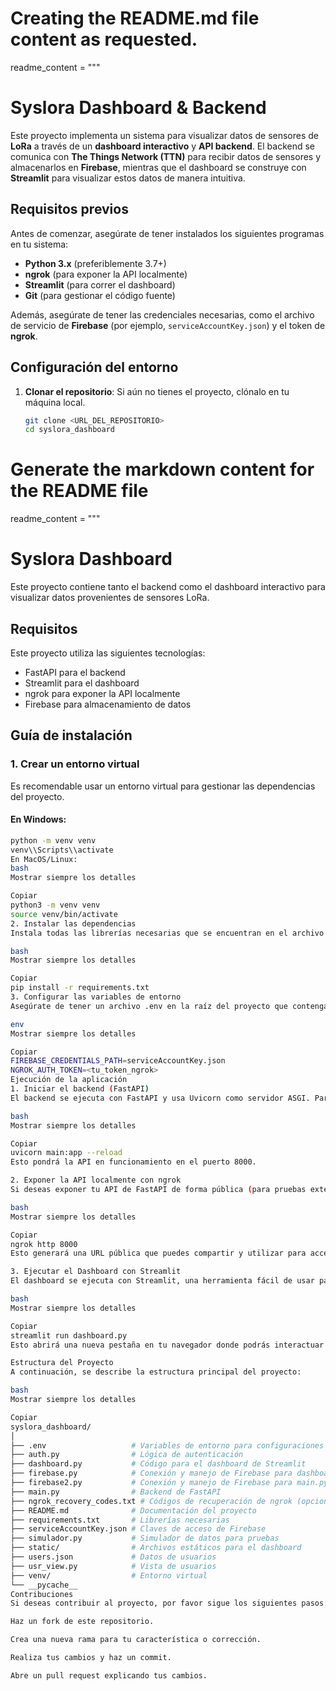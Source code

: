 # Creating the README.md file content as requested.

readme_content = """
# Syslora Dashboard & Backend

Este proyecto implementa un sistema para visualizar datos de sensores de **LoRa** a través de un **dashboard interactivo** y **API backend**. El backend se comunica con **The Things Network (TTN)** para recibir datos de sensores y almacenarlos en **Firebase**, mientras que el dashboard se construye con **Streamlit** para visualizar estos datos de manera intuitiva.

## Requisitos previos

Antes de comenzar, asegúrate de tener instalados los siguientes programas en tu sistema:

- **Python 3.x** (preferiblemente 3.7+)
- **ngrok** (para exponer la API localmente)
- **Streamlit** (para correr el dashboard)
- **Git** (para gestionar el código fuente)

Además, asegúrate de tener las credenciales necesarias, como el archivo de servicio de **Firebase** (por ejemplo, `serviceAccountKey.json`) y el token de **ngrok**.

## Configuración del entorno

1. **Clonar el repositorio**:
   Si aún no tienes el proyecto, clónalo en tu máquina local.

   ```bash
   git clone <URL_DEL_REPOSITORIO>
   cd syslora_dashboard


# Generate the markdown content for the README file
readme_content = """
# Syslora Dashboard

Este proyecto contiene tanto el backend como el dashboard interactivo para visualizar datos provenientes de sensores LoRa.

## Requisitos

Este proyecto utiliza las siguientes tecnologías:

- FastAPI para el backend
- Streamlit para el dashboard
- ngrok para exponer la API localmente
- Firebase para almacenamiento de datos

## Guía de instalación

### 1. Crear un entorno virtual

Es recomendable usar un entorno virtual para gestionar las dependencias del proyecto.

#### En Windows:
```bash
python -m venv venv
venv\\Scripts\\activate
En MacOS/Linux:
bash
Mostrar siempre los detalles

Copiar
python3 -m venv venv
source venv/bin/activate
2. Instalar las dependencias
Instala todas las librerías necesarias que se encuentran en el archivo requirements.txt.

bash
Mostrar siempre los detalles

Copiar
pip install -r requirements.txt
3. Configurar las variables de entorno
Asegúrate de tener un archivo .env en la raíz del proyecto que contenga las credenciales de Firebase, el token de ngrok y otras variables necesarias. El archivo .env debe incluir:

env
Mostrar siempre los detalles

Copiar
FIREBASE_CREDENTIALS_PATH=serviceAccountKey.json
NGROK_AUTH_TOKEN=<tu_token_ngrok>
Ejecución de la aplicación
1. Iniciar el backend (FastAPI)
El backend se ejecuta con FastAPI y usa Uvicorn como servidor ASGI. Para iniciar la API localmente, utiliza el siguiente comando:

bash
Mostrar siempre los detalles

Copiar
uvicorn main:app --reload
Esto pondrá la API en funcionamiento en el puerto 8000.

2. Exponer la API localmente con ngrok
Si deseas exponer tu API de FastAPI de forma pública (para pruebas externas, por ejemplo), puedes usar ngrok para crear un túnel de acceso:

bash
Mostrar siempre los detalles

Copiar
ngrok http 8000
Esto generará una URL pública que puedes compartir y utilizar para acceder a la API desde cualquier lugar.

3. Ejecutar el Dashboard con Streamlit
El dashboard se ejecuta con Streamlit, una herramienta fácil de usar para crear aplicaciones interactivas en Python. Para iniciar el dashboard, usa el siguiente comando:

bash
Mostrar siempre los detalles

Copiar
streamlit run dashboard.py
Esto abrirá una nueva pestaña en tu navegador donde podrás interactuar con el dashboard y ver los datos provenientes de los sensores LoRa.

Estructura del Proyecto
A continuación, se describe la estructura principal del proyecto:

bash
Mostrar siempre los detalles

Copiar
syslora_dashboard/
│
├── .env                   # Variables de entorno para configuraciones secretas
├── auth.py                # Lógica de autenticación
├── dashboard.py           # Código para el dashboard de Streamlit
├── firebase.py            # Conexión y manejo de Firebase para dashboard
├── firebase2.py           # Conexión y manejo de Firebase para main.py - Replit
├── main.py                # Backend de FastAPI
├── ngrok_recovery_codes.txt # Códigos de recuperación de ngrok (opcional)
├── README.md              # Documentación del proyecto
├── requirements.txt       # Librerías necesarias
├── serviceAccountKey.json # Claves de acceso de Firebase
├── simulador.py           # Simulador de datos para pruebas
├── static/                # Archivos estáticos para el dashboard
├── users.json             # Datos de usuarios
├── usr_view.py            # Vista de usuarios
├── venv/                  # Entorno virtual
└── __pycache__
Contribuciones
Si deseas contribuir al proyecto, por favor sigue los siguientes pasos:

Haz un fork de este repositorio.

Crea una nueva rama para tu característica o corrección.

Realiza tus cambios y haz un commit.

Abre un pull request explicando tus cambios.